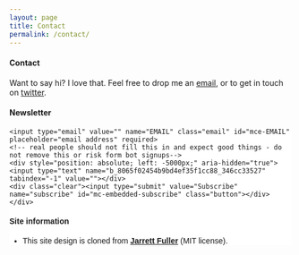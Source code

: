 ```yaml
---
layout: page
title: Contact
permalink: /contact/
---
```


<div class="profile">

<div class="profile_section">
    <div class="text">
        <h4>Contact</h4>
<p>Want to say hi? I love that. Feel free to drop me an <a href="mailto:c.s.meyns@gmail.com">email</a>, or to get in touch on <a href="http://www.twitter.com/chrismeyns" target="_blank">twitter</a>.
</p>

</div>
</div>

<sidebar>
<h4>Newsletter</h4>
<!--                 <p><ul>
                    <li><b><a href="http://eepurl.com/ge-s4r" target="_blank">Sign up</a></b> for infrequent letters with noteworthy professional news, articles, events, &c.
                    </li>
                </ul>
            </p> -->
<!-- Begin Mailchimp Signup Form -->
<link href="//cdn-images.mailchimp.com/embedcode/slim-10_7.css" rel="stylesheet" type="text/css">
<style type="text/css">
    #mc_embed_signup{background:#fff; clear:left; font:14px Helvetica,Arial,sans-serif; }
    /* Add your own Mailchimp form style overrides in your site stylesheet or in this style block.
       We recommend moving this block and the preceding CSS link to the HEAD of your HTML file. */
</style>
<div id="mc_embed_signup">
<form action="https://twitter.us7.list-manage.com/subscribe/post?u=8065f02454b9bd4ef35f1cc88&amp;id=346cc33527" method="post" id="mc-embedded-subscribe-form" name="mc-embedded-subscribe-form" class="validate" target="_blank" novalidate>
    <div id="mc_embed_signup_scroll">
    
    <input type="email" value="" name="EMAIL" class="email" id="mce-EMAIL" placeholder="email address" required>
    <!-- real people should not fill this in and expect good things - do not remove this or risk form bot signups-->
    <div style="position: absolute; left: -5000px;" aria-hidden="true"><input type="text" name="b_8065f02454b9bd4ef35f1cc88_346cc33527" tabindex="-1" value=""></div>
    <div class="clear"><input type="submit" value="Subscribe" name="subscribe" id="mc-embedded-subscribe" class="button"></div>
    </div>
</form>
</div>

<!--End mc_embed_signup-->
<h4>Site information</h4>
              <p><ul>
                    <li>This site design is cloned from <b><a href="http://www.jarrettfuller.com" target="_blank">Jarrett Fuller</a></b> (MIT license).
                    </li>
                </ul>
            </p>
</sidebar>
